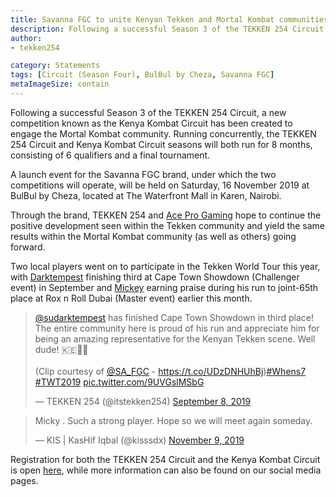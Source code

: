 ```yaml
---
title: Savanna FGC to unite Kenyan Tekken and Mortal Kombat communities
description: Following a successful Season 3 of the TEKKEN 254 Circuit, the Kenya Kombat Circuit has been created to engage the Mortal Kombat community under a new brand known as Savanna FGC.
author:
- tekken254

category: Statements
tags: [Circuit (Season Four), BulBul by Cheza, Savanna FGC]
metaImageSize: contain
---
```

<p>Following a successful Season 3 of the TEKKEN 254 Circuit, a new competition known as the Kenya Kombat Circuit has been created to engage the Mortal Kombat community. Running concurrently, the TEKKEN 254 Circuit and Kenya Kombat Circuit seasons will both run for 8 months, consisting of 6 qualifiers and a final tournament.</p>

<p>A launch event for the Savanna FGC brand, under which the two competitions will operate, will be held on Saturday, 16 November 2019 at BulBul by Cheza, located at The Waterfront Mall in Karen, Nairobi.</p>

<p>Through the brand, TEKKEN 254 and <a href="https://aceprogaming.co.ke/" target="_blank">Ace Pro Gaming</a> hope to continue the positive development seen within the Tekken community and yield the same results within the Mortal Kombat community (as well as others) going forward.</p>

<p>Two local players went on to participate in the Tekken World Tour this year, with <a href="/circuit/tekken/profile.html?id=0749083" target="_blank">Darktempest</a> finishing third at Cape Town Showdown (Challenger event) in September and <a href="/circuit/tekken/profile.html?id=2907096" target="_blank">Mickey</a> earning praise during his run to joint-65th place at Rox n Roll Dubai (Master event) earlier this month.</p>

<div class="d-flex justify-content-center">
    <blockquote class="twitter-tweet"><p lang="en" dir="ltr"><a href="https://twitter.com/sudarktempest?ref_src=twsrc%5Etfw">@sudarktempest</a> has finished Cape Town Showdown in third place! The entire community here is proud of his run and appreciate him for being an amazing representative for the Kenyan Tekken scene. Well dude! 🇰🇪👊🏿<br><br>(Clip courtesy of <a href="https://twitter.com/SA_FGC?ref_src=twsrc%5Etfw">@SA_FGC</a> - <a href="https://t.co/UDzDNHUhBj">https://t.co/UDzDNHUhBj</a>)<a href="https://twitter.com/hashtag/Whens7?src=hash&amp;ref_src=twsrc%5Etfw">#Whens7</a> <a href="https://twitter.com/hashtag/TWT2019?src=hash&amp;ref_src=twsrc%5Etfw">#TWT2019</a> <a href="https://t.co/9UVGslMSbG">pic.twitter.com/9UVGslMSbG</a></p>&mdash; TEKKEN 254 (@itstekken254) <a href="https://twitter.com/itstekken254/status/1170741901848403968?ref_src=twsrc%5Etfw">September 8, 2019</a></blockquote> <script async src="https://platform.twitter.com/widgets.js" charset="utf-8"></script>
</div>
<div class="d-flex justify-content-center">
    <blockquote class="twitter-tweet"><p lang="en" dir="ltr">Micky . Such a strong player. Hope so we will meet again someday.</p>&mdash; KIS | KasHif Iqbal (@kisssdx) <a href="https://twitter.com/kisssdx/status/1192995528910528513?ref_src=twsrc%5Etfw">November 9, 2019</a></blockquote> <script async src="https://platform.twitter.com/widgets.js" charset="utf-8"></script>
</div>

<p>Registration for both the TEKKEN 254 Circuit and the Kenya Kombat Circuit is open <a href="/circuit/register.html" target="_blank">here</a>, while more information can also be found on our social media pages.</p>